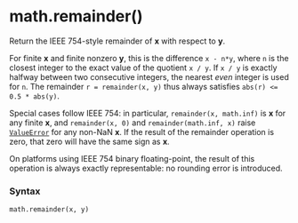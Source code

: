 # math.remainder()

Return the IEEE 754-style remainder of **x** with respect to **y**.

For finite **x** and finite nonzero **y**, this is the difference `x - n*y`, where `n` is the closest integer to the exact value of the quotient `x / y`. If `x / y` is exactly halfway between two consecutive integers, the nearest *even* integer is used for `n`. The remainder `r = remainder(x, y)` thus always satisfies `abs(r) <= 0.5 * abs(y)`.

Special cases follow IEEE 754: in particular, `remainder(x, math.inf)` is **x** for any finite **x**, and `remainder(x, 0)` and `remainder(math.inf, x)` raise [`ValueError`](/exceptions/ValueError.md) for any non-NaN **x**. If the result of the remainder operation is zero, that zero will have the same sign as **x**.

On platforms using IEEE 754 binary floating-point, the result of this operation is always exactly representable: no rounding error is introduced.

### Syntax

```python
math.remainder(x, y)
```
